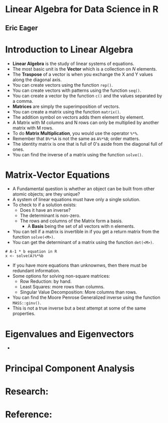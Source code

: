 # Linear Algebra for Data Science in R
## Eric Eager

# Introduction to Linear Algebra
- **Linear Algebra** is the study of linear systems of equations.
- The most basic unit is the **Vector** which is a collection on *N* elements.
- The **Traspose** of a vector is when you exchange the X and Y values along the diagonal axis.
- You can create vectors using the function `rep()`.
- You can create vectors with patterns using the function `seq()`.
- You can create a vector by the function `c()` and the values separated by a comma.
- **Matrices** are simply the superimposition of vectors.
- You can create a matrix using the function `matrix()`.
- The addition symbol on vectors adds them element by element.
-  A Matrix with M columns and N rows can only be multiplied by another matrix with M rows.
- To do **Matrix Multiplication**, you would use the operator `%*%`.
- Remember that `B%*%A` is not the same as `A%*%B`; order matters.
- The identity matrix is one that is full of 0's aside from the diagonal full of ones.
- You can find the inverse of a matrix using the function `solve()`.


# Matrix-Vector Equations
- A Fundamental question is whether an object can be built from other atomic objects; are they unique?
- A system of linear equations must have only a single solution.
- To check to if a solution exists:
  * Does it have an inverse?
  * The determinant is non-zero.
  * The rows and columns of the Matrix form a basis.
    - A **Basis** being the set of all vectors with n elements.
- You can tell if a matrix is invertible in if you get a return matrix from the function `solve(<M>)`.
- You can get the determinant of a matrix using the function `det(<M>)`.
```
# A-1 * b equation in R
x <- solve(A)%*%b
```
- If you have more equations than unknownws, then there must be redundant information.
- Some options for solving non-square matrices:
  * Row Reduction: by hand.
  * Least Squares: more rows than columns.
  * Singular Value Decomposition: More columns than rows.
- You can find the Moore Penrose Generalized inverse using the function `MASS::ginv()`.
- This is not a true inverse but a best attempt at some of the same properties.


# Eigenvalues and Eigenvectors
- 


# Principal Component Analysis

# Research:

# Reference:
